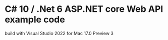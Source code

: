  # C# 10 / .Net 6 ASP.NET core Web API example code
 
 build with Visual Studio 2022 for Mac 17.0 Preview 3 

 
